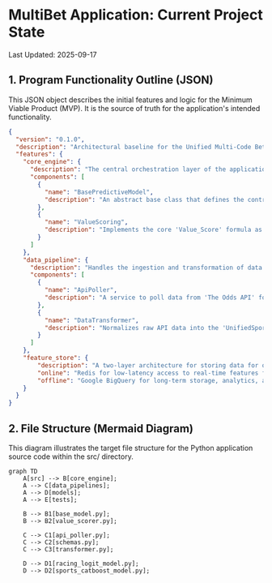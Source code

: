 # MultiBet Application: Current Project State
Last Updated: 2025-09-17

## 1. Program Functionality Outline (JSON)
This JSON object describes the initial features and logic for the Minimum Viable Product (MVP). It is the source of truth for the application's intended functionality.

```json
{
  "version": "0.1.0",
  "description": "Architectural baseline for the Unified Multi-Code Bet Generation Engine. Focus on core quantitative logic, a pluggable model interface, and the foundational data pipeline.",
  "features": {
    "core_engine": {
      "description": "The central orchestration layer of the application.",
      "components": [
        {
          "name": "BasePredictiveModel",
          "description": "An abstract base class that defines the contract for all predictive models, ensuring they can be plugged into the engine. Requires 'predict' and 'explain' methods."
        },
        {
          "name": "ValueScoring",
          "description": "Implements the core 'Value_Score' formula as defined in the technical specification."
        }
      ]
    },
    "data_pipeline": {
      "description": "Handles the ingestion and transformation of data from external APIs.",
      "components": [
        {
          "name": "ApiPoller",
          "description": "A service to poll data from 'The Odds API' for market and odds data."
        },
        {
          "name": "DataTransformer",
          "description": "Normalizes raw API data into the 'UnifiedSportsData' and 'UnifiedRacingData' Pydantic schemas."
        }
      ]
    },
    "feature_store": {
        "description": "A two-layer architecture for storing data for online and offline use.",
        "online": "Redis for low-latency access to real-time features for live predictions.",
        "offline": "Google BigQuery for long-term storage, analytics, and model training."
    }
  }
}
```

## 2. File Structure (Mermaid Diagram)

This diagram illustrates the target file structure for the Python application source code within the src/ directory.

```mermaid
graph TD
    A[src] --> B[core_engine];
    A --> C[data_pipelines];
    A --> D[models];
    A --> E[tests];

    B --> B1[base_model.py];
    B --> B2[value_scorer.py];

    C --> C1[api_poller.py];
    C --> C2[schemas.py];
    C --> C3[transformer.py];

    D --> D1[racing_logit_model.py];
    D --> D2[sports_catboost_model.py];
```